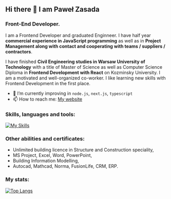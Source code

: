 ## Hi there 👋 I am Paweł Zasada
### Front-End Developer.

I am a Frontend Developer and graduated Enginneer. I have half year **commercial experience in JavaScript programming** as well as in **Project Management along with contact and cooperating with teams / suppliers / contractors**.  

I have finished **Civil Engineering studies in Warsaw University of Technology** with a title of Master of Science as well as Computer Science Diploma in **Frontend Development with React** on Kozminsky University. I am a motivated and well-organized co-worker. I like learning new skills with Frontend Development in the first place.

- 🌱 I’m currently improving in `node.js`, `next.js`, `typescript`
- 📫 How to reach me: [My website](https://zasada94.github.io/zasadaportfolio/)

### Skills, languages and tools:
[![My Skills](https://skillicons.dev/icons?i=html,css,sass,js,react,git,nodejs,nextjs,php,vite,vscode,figma,netlify,express,github,mongodb,netlify,postman,redux,webpack,jest,ps,bootstrap,jquery,heroku,bash&perline=9)](https://skillicons.dev)


### Other abilities and certificates:
- Unlimited building licence in Structure and Construction speciality,
- MS Project, Excel, Word, PowerPoint,
- Building Information Modelling,
- Autocad, Mathcad, Norma, FusionLife, CRM, ERP.

### My stats:
[![Top Langs](https://github-readme-stats.vercel.app/api/top-langs/?username=zasada94&layout=donut)](https://github.com/anuraghazra/github-readme-stats)
